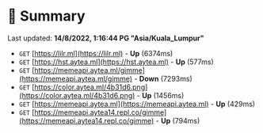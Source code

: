 # 📖 Summary
Last updated: **14/8/2022, 1:16:44 PG "Asia/Kuala_Lumpur"**

- `GET` [https://lilr.ml](https://lilr.ml) - **Up** (6374ms)
- `GET` [https://hst.aytea.ml](https://hst.aytea.ml) - **Up** (577ms)
- `GET` [https://memeapi.aytea.ml/gimme](https://memeapi.aytea.ml/gimme) - **Down** (7293ms)
- `GET` [https://color.aytea.ml/4b31d6.png](https://color.aytea.ml/4b31d6.png) - **Up** (1456ms)
- `GET` [https://memeapi.aytea.ml](https://memeapi.aytea.ml) - **Up** (429ms)
- `GET` [https://memeapi.aytea14.repl.co/gimme](https://memeapi.aytea14.repl.co/gimme) - **Up** (794ms)
